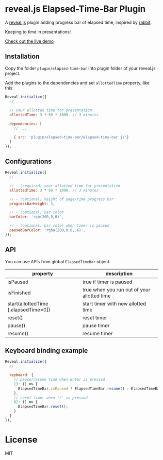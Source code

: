 # reveal.js Elapsed-Time-Bar Plugin

A [reveal.js](https://github.com/hakimel/reveal.js) plugin adding progress bar of elapsed time,
inspired by [rabbit](https://github.com/rabbit-shocker/rabbit).

Keeping to time in presentations!

[Check out the live demo](https://tkrkt.github.com/reveal.js-elapsed-time-bar/)

## Installation 

Copy the folder ``plugin/elapsed-time-bar`` into plugin folder of your reveal.js project.

Add the plugins to the dependencies and set ``allottedTime`` property, like this:

```js
Reveal.initialize({
  // ...
  
  // your allotted time for presentation
  allottedTime: 3 * 60 * 1000, // 3 minutes
  
  dependencies: [
    // ...

    { src: 'plugin/elapsed-time-bar/elapsed-time-bar.js'}
  ]
});
```


## Configurations

```js
Reveal.initialize({
  // ...

  // - (required) your allotted time for presentation
  allottedTime: 3 * 60 * 1000, // 3 minutes

  // - (optional) height of page/time progress bar
  progressBarHeight: 3,

  // - (optional) bar color
  barColor: 'rgb(200,0,0)',

  // - (optional) bar color when timer is paused
  pausedBarColor: 'rgba(200,0,0,.6)',
});
```


## API

You can use APIs from global ``ElapsedTimeBar`` object.

|property|description|
|---|---|
|isPaused|true if timer is paused|
|isFinished|true when you run out of your allotted time|
|start(allottedTime [,elapsedTime=0])|start timer with new allotted time|
|reset()|reset timer|
|pause()|pause timer|
|resume()|resume timer|


## Keyboard binding example

```js
Reveal.initialize({
  // ...

  keyboard: {
    // pause/resume time when Enter is pressed
    13: () => {
      ElapsedTimeBar.isPaused ? ElapsedTimeBar.resume() : ElapsedTimeBar.pause();
    },
    // reset timer when 'r' is pressed
    82: () => {
      ElapsedTimeBar.reset();
    }
  }
});
```


# License

MIT
